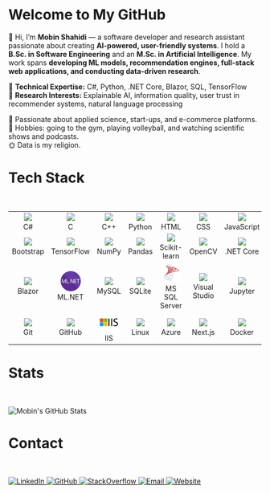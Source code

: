 
# Welcome to My GitHub

👋 Hi, I’m **Mobin Shahidi** — a software developer and research assistant passionate about creating **AI-powered, user-friendly systems**. I hold a **B.Sc. in Software Engineering** and an **M.Sc. in Artificial Intelligence**. My work spans **developing ML models, recommendation engines, full-stack web applications, and conducting data-driven research**.  

🔹 **Technical Expertise:** C#, Python, .NET Core, Blazor, SQL, TensorFlow  
🔹 **Research Interests:** Explainable AI, information quality, user trust in recommender systems, natural language processing  

💜 Passionate about applied science, start-ups, and e-commerce platforms.  
🧩 Hobbies: going to the gym, playing volleyball, and watching scientific shows and podcasts.  
🌞 Data is my religion.  

<h1>Tech Stack</h1>
<br/>

<table>
  <tr>
    <td align="center"><img src="https://cdn.jsdelivr.net/gh/devicons/devicon/icons/csharp/csharp-original.svg" width="40"><br>C#</td>
    <td align="center"><img src="https://cdn.jsdelivr.net/gh/devicons/devicon/icons/c/c-original.svg" width="40"><br>C</td>
    <td align="center"><img src="https://cdn.jsdelivr.net/gh/devicons/devicon/icons/cplusplus/cplusplus-original.svg" width="40"><br>C++</td>
    <td align="center"><img src="https://cdn.jsdelivr.net/gh/devicons/devicon/icons/python/python-original.svg" width="40"><br>Python</td>
    <td align="center"><img src="https://cdn.jsdelivr.net/gh/devicons/devicon/icons/html5/html5-original.svg" width="40"><br>HTML</td>
    <td align="center"><img src="https://cdn.jsdelivr.net/gh/devicons/devicon/icons/css3/css3-original.svg" width="40"><br>CSS</td>
    <td align="center"><img src="https://cdn.jsdelivr.net/gh/devicons/devicon/icons/javascript/javascript-original.svg" width="40"><br>JavaScript</td>
  </tr>
  <tr>
    <td align="center"><img src="https://cdn.jsdelivr.net/gh/devicons/devicon/icons/bootstrap/bootstrap-original.svg" width="40"><br>Bootstrap</td>
    <td align="center"><img src="https://cdn.jsdelivr.net/gh/devicons/devicon/icons/tensorflow/tensorflow-original.svg" width="40"><br>TensorFlow</td>
    <td align="center"><img src="https://cdn.jsdelivr.net/gh/devicons/devicon/icons/numpy/numpy-original.svg" width="40"><br>NumPy</td>
    <td align="center"><img src="https://cdn.jsdelivr.net/gh/devicons/devicon/icons/pandas/pandas-original.svg" width="40"><br>Pandas</td>
    <td align="center"><img src="https://upload.wikimedia.org/wikipedia/commons/0/05/Scikit_learn_logo_small.svg" width="40"><br>Scikit-learn</td>
    <td align="center"><img src="https://upload.wikimedia.org/wikipedia/commons/3/32/OpenCV_Logo_with_text_svg_version.svg" width="40"><br>OpenCV</td>
    <td align="center"><img src="https://upload.wikimedia.org/wikipedia/commons/e/ee/.NET_Core_Logo.svg" width="40"><br>.NET Core</td>
  </tr>
  <tr>
    <td align="center"><img src="https://upload.wikimedia.org/wikipedia/commons/d/d0/Blazor.png" width="40"><br>Blazor</td>
    <td align="center"><img src="/ml-net.png" width="40"><br>ML.NET</td>
    <td align="center"><img src="https://cdn.jsdelivr.net/gh/devicons/devicon/icons/mysql/mysql-original.svg" width="40"><br>MySQL</td>
    <td align="center"><img src="https://cdn.jsdelivr.net/gh/devicons/devicon/icons/sqlite/sqlite-original.svg" width="40"><br>SQLite</td>
    <td align="center"><img src="/ms sql server.png" width="40"><br>MS SQL Server</td>
    <td align="center"><img src="https://cdn.jsdelivr.net/gh/devicons/devicon/icons/visualstudio/visualstudio-plain.svg" width="40"><br>Visual Studio</td>
    <td align="center"><img src="https://upload.wikimedia.org/wikipedia/commons/3/38/Jupyter_logo.svg" width="40"><br>Jupyter</td>
  </tr>
  <tr>
    <td align="center"><img src="https://cdn.jsdelivr.net/gh/devicons/devicon/icons/git/git-original.svg" width="40"><br>Git</td>
    <td align="center"><img src="https://cdn.jsdelivr.net/gh/devicons/devicon/icons/github/github-original.svg" width="40"><br>GitHub</td>
    <td align="center"><img src="/microsoft-iis-logo-png_seeklogo-484624.png" width="40"><br>IIS</td>
    <td align="center"><img src="https://cdn.jsdelivr.net/gh/devicons/devicon/icons/linux/linux-original.svg" width="40"><br>Linux</td>
    <td align="center"><img src="https://cdn.jsdelivr.net/gh/devicons/devicon/icons/azure/azure-original.svg" width="40"><br>Azure</td>
    <td align="center"><img src="https://cdn.jsdelivr.net/gh/devicons/devicon/icons/nextjs/nextjs-original.svg" width="40"><br>Next.js</td>
    <td align="center"><img src="https://cdn.jsdelivr.net/gh/devicons/devicon/icons/docker/docker-original.svg" width="40"><br>Docker</td>
  </tr>
</table>

<h1>Stats</h1>
<br/>

![Mobin's GitHub Stats](https://github-readme-stats.vercel.app/api?username=ParsProgrammer&show_icons=true&theme=radical)


<h1>Contact</h1>
<br/>
<p>
  <a href="https://www.linkedin.com/in/mobin-shahidi/">
    <img src="https://img.shields.io/badge/LinkedIn-Mobin%20Shahidi-blue?style=for-the-badge&logo=linkedin" alt="LinkedIn" />
  </a>
  <a href="https://github.com/ParsProgrammer">
    <img src="https://img.shields.io/badge/GitHub-ParsProgrammer-black?style=for-the-badge&logo=github" alt="GitHub" />
  </a>
  <a href="https://stackoverflow.com/users/7961337/pars-programmer">
    <img src="https://img.shields.io/badge/StackOverflow-ParsProgrammer-orange?style=for-the-badge&logo=stackoverflow" alt="StackOverflow" />
  </a>
  <a href="mailto:m.mobinshahidi@gmail.com">
    <img src="https://img.shields.io/badge/Gmail-m.mobinshahidi@gmail.com-red?style=for-the-badge&logo=gmail" alt="Email" />
  </a>
  <a href="https://mobinshahidi.com">
    <img src="https://img.shields.io/badge/Website-mobinshahidi.com-lightgrey?style=for-the-badge&logo=google-chrome" alt="Website" />
  </a>
</p>



<!---
mobinpersi/mobinpersi is a ✨ special ✨ repository because its `README.md` (this file) appears on your GitHub profile.
You can click the Preview link to take a look at your changes.
--->


